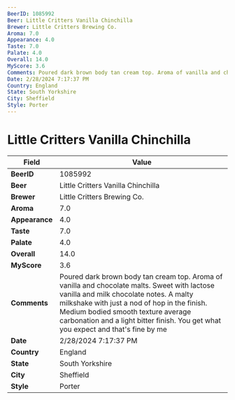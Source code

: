 ```yaml
---
BeerID: 1085992
Beer: Little Critters Vanilla Chinchilla
Brewer: Little Critters Brewing Co.
Aroma: 7.0
Appearance: 4.0
Taste: 7.0
Palate: 4.0
Overall: 14.0
MyScore: 3.6
Comments: Poured dark brown body tan cream top. Aroma of vanilla and chocolate malts. Sweet with lactose vanilla and milk chocolate notes. A malty milkshake with just a nod of hop in the finish. Medium bodied smooth texture average carbonation and a light bitter finish. You get what you expect and that's fine by me
Date: 2/28/2024 7:17:37 PM
Country: England
State: South Yorkshire
City: Sheffield
Style: Porter
---
```


# Little Critters Vanilla Chinchilla

| Field         | Value |
|---------------|-------|
| **BeerID** | 1085992 |
| **Beer** | Little Critters Vanilla Chinchilla |
| **Brewer** | Little Critters Brewing Co. |
| **Aroma** | 7.0 |
| **Appearance** | 4.0 |
| **Taste** | 7.0 |
| **Palate** | 4.0 |
| **Overall** | 14.0 |
| **MyScore** | 3.6 |
| **Comments** | Poured dark brown body tan cream top. Aroma of vanilla and chocolate malts. Sweet with lactose vanilla and milk chocolate notes. A malty milkshake with just a nod of hop in the finish. Medium bodied smooth texture average carbonation and a light bitter finish. You get what you expect and that's fine by me |
| **Date** | 2/28/2024 7:17:37 PM |
| **Country** | England |
| **State** | South Yorkshire |
| **City** | Sheffield |
| **Style** | Porter |
